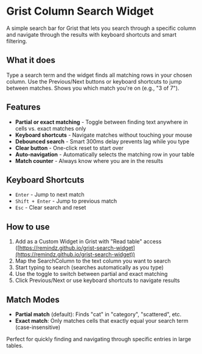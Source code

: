 # Grist Column Search Widget

A simple search bar for Grist that lets you search through a specific column and navigate through the results with keyboard shortcuts and smart filtering.

## What it does

Type a search term and the widget finds all matching rows in your chosen column. Use the Previous/Next buttons or keyboard shortcuts to jump between matches. Shows you which match you're on (e.g., "3 of 7").

## Features

- **Partial or exact matching** - Toggle between finding text anywhere in cells vs. exact matches only
- **Keyboard shortcuts** - Navigate matches without touching your mouse
- **Debounced search** - Smart 300ms delay prevents lag while you type
- **Clear button** - One-click reset to start over
- **Auto-navigation** - Automatically selects the matching row in your table
- **Match counter** - Always know where you are in the results

## Keyboard Shortcuts

- `Enter` - Jump to next match
- `Shift + Enter` - Jump to previous match
- `Esc` - Clear search and reset

## How to use

1. Add as a Custom Widget in Grist with "Read table" access ([https://remindz.github.io/grist-search-widget](https://remindz.github.io/grist-search-widget))
2. Map the SearchColumn to the text column you want to search
3. Start typing to search (searches automatically as you type)
4. Use the toggle to switch between partial and exact matching
5. Click Previous/Next or use keyboard shortcuts to navigate results

## Match Modes

- **Partial match** (default): Finds "cat" in "category", "scattered", etc.
- **Exact match**: Only matches cells that exactly equal your search term (case-insensitive)

Perfect for quickly finding and navigating through specific entries in large tables.
